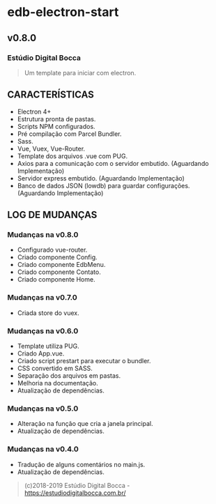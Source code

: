 # edb-electron-start

## v0.8.0

### Estúdio Digital Bocca

> Um template para iniciar com electron.

## CARACTERÍSTICAS

- Electron 4+
- Estrutura pronta de pastas.
- Scripts NPM configurados.
- Pré compilação com Parcel Bundler.
- Sass.
- Vue, Vuex, Vue-Router.
- Template dos arquivos .vue com PUG.
- Axios para a comunicação com o servidor embutido. (Aguardando Implementação)
- Servidor express embutido. (Aguardando Implementação)
- Banco de dados JSON (lowdb) para guardar configurações. (Aguardando Implementação)

## LOG DE MUDANÇAS

### Mudanças na v0.8.0

- Configurado vue-router.
- Criado componente Config.
- Criado componente EdbMenu.
- Criado componente Contato.
- Criado componente Home.

### Mudanças na v0.7.0

- Criada store do vuex.

### Mudanças na v0.6.0

- Template utiliza PUG.
- Criado App.vue.
- Criado script prestart para executar o bundler.
- CSS convertido em SASS.
- Separação dos arquivos em pastas.
- Melhoria na documentação.
- Atualização de dependências.

### Mudanças na v0.5.0

- Alteração na função que cria a janela principal.
- Atualização de dependências.

### Mudanças na v0.4.0

- Tradução de alguns comentários no main.js.
- Atualização de dependências.

> (c)2018-2019 Estúdio Digital Bocca - <https://estudiodigitalbocca.com.br/>
